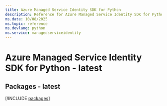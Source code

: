 ```yaml
---
title: Azure Managed Service Identity SDK for Python
description: Reference for Azure Managed Service Identity SDK for Python
ms.date: 10/08/2025
ms.topic: reference
ms.devlang: python
ms.service: managedserviceidentity
---
```

# Azure Managed Service Identity SDK for Python - latest
## Packages - latest
[!INCLUDE [packages](managed-service-identity-index.md)]